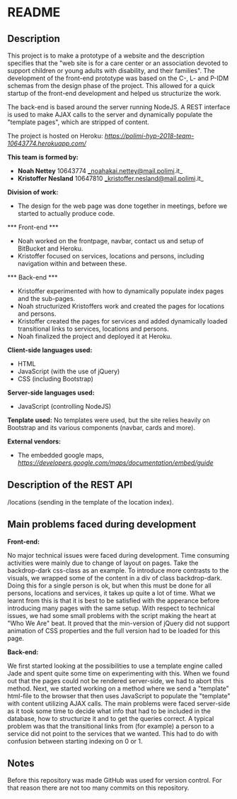 # README

## Description

This project is to make a prototype of a website and the description specifies that the "web site is for a care center
or an association devoted to support children or young adults with disability, and their families". The development
of the front-end prototype was based on the C-, L- and P-IDM schemas from the design phase of the project. This
allowed for a quick startup of the front-end development and helped us structurize the work.

The back-end is based around the server running NodeJS. A REST interface is used to make AJAX calls to the server and 
dynamically populate the "template pages", which are stripped of content.

The project is hosted on Heroku: _https://polimi-hyp-2018-team-10643774.herokuapp.com/_

**This team is formed by:**

-  **Noah Nettey** 10643774 _noahakai.nettey@mail.polimi.it_
-  **Kristoffer Nesland** 10647810 _kristoffer.nesland@mail.polimi.it_

**Division of work:**

- The design for the web page was done together in meetings, before we started to actually produce code.

*** Front-end ***

- Noah worked on the frontpage, navbar, contact us and setup of BitBucket and Heroku.
- Kristoffer focused on services, locations and persons, including navigation within and between these.

*** Back-end ***

- Kristoffer experimented with how to dynamically populate index pages and the sub-pages.
- Noah structurized Kristoffers work and created the pages for locations and persons.
- Kristoffer created the pages for services and added dynamically loaded transitional links to services, locations and persons.
- Noah finalized the project and deployed it at Heroku.


**Client-side languages used:** 

- HTML
- JavaScript (with the use of jQuery)        
- CSS (including Bootstrap)

**Server-side languages used:**

- JavaScript (controlling NodeJS)

**Tenplate used:** No templates were used, but the site relies heavily on Bootstrap and its various components (navbar, cards and more).

**External vendors:**

- The embedded google maps, _https://developers.google.com/maps/documentation/embed/guide_

## Description of the REST API

/locations (sending in the template of the location index).

## Main problems faced during development

**Front-end:**

No major technical issues were faced during development. Time consuming activities were mainly due to change of
layout on pages. Take the backdrop-dark css-class as an example. To introduce more contrasts to the visuals, we
wrapped some of the content in a div of class backdrop-dark. Doing this for a single person is ok, but when this
must be done for all persons, locations and services, it takes up quite a lot of time. What we learnt from this is
that it is best to be satisfied with the apperance before introducing many pages with the same setup. With respect
to technical issues, we had some small problems with the script making the heart at "Who We Are" beat. It proved
that the min-version of jQuery did not support animation of CSS properties and the full version had to be loaded
for this page.

**Back-end:**

We first started looking at the possibilities to use a template engine called Jade and spent quite some time on experimenting with this. When 
we found out that the pages could not be rendered server-side, we had to abort this method. Next, we started working on a method where we send a
"template" html-file to the browser that then uses JavaScript to populate the "template" with content utilizing AJAX calls. The main problems were
faced server-side as it took some time to decide what info that had to be included in the database, how to structurize it and to get the queries
correct. A typical problem was that the transitional links from (for example) a person to a service did not point to the services that we wanted.
This had to do with confusion between starting indexing on 0 or 1.

## Notes
Before this repository was made GitHub was used for version control.
For that reason there are not too many commits on this repository.
